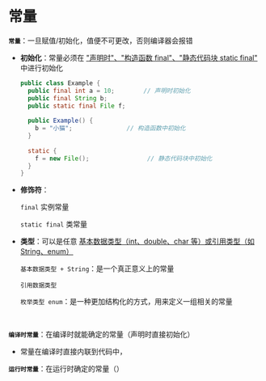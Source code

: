 # 常量

**`常量`**：一旦赋值/初始化，值便不可更改，否则编译器会报错

- **初始化**：常量必须在 <u>"声明时"、"构造函数 final"、"静态代码块 static final"</u> 中进行初始化

  ```java
  public class Example {
    public final int a = 10;		// 声明时初始化
    public final String b;
    public static final File f;
    
    public Example() {
      b = "小猫";			      // 构造函数中初始化
    }
    
    static {
      f = new File();			     // 静态代码块中初始化
    }
  }
  ```

- **修饰符**：

  `final` 实例常量

  `static final` 类常量

- **类型**：可以是任意 <u>基本数据类型（int、double、char 等）或引用类型（如 String、enum）</u>

  `基本数据类型 + String`：是一个真正意义上的常量

  `引用数据类型`
  
  `枚举类型 enum`：是一种更加结构化的方式，用来定义一组相关的常量

<BR/>

**`编译时常量`**：在编译时就能确定的常量（声明时直接初始化）

- 常量在编译时直接内联到代码中，

**`运行时常量`**：在运行时确定的常量（）